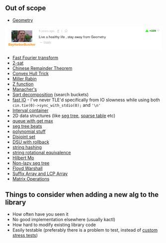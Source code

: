 ## Out of scope

- [Geometry](https://github.com/kth-competitive-programming/kactl/tree/main/content/geometry)

[![](https://github.com/lrvideckis/programming_team_code/blob/master/tests/scripts/geometry_bad.png)](https://codeforces.com/blog/entry/52341?#comment-364050)
- [Fast Fourier transform](https://github.com/kth-competitive-programming/kactl/blob/main/content/numerical/FastFourierTransform.h)
- [2-sat](https://github.com/kth-competitive-programming/kactl/blob/main/content/graph/2sat.h)
- [Chinese Remainder Theorem](https://github.com/kth-competitive-programming/kactl/blob/main/content/number-theory/CRT.h)
- [Convex Hull Trick](https://github.com/kth-competitive-programming/kactl/blob/main/content/data-structures/LineContainer.h)
- [Miller Rabin](https://github.com/kth-competitive-programming/kactl/blob/main/content/number-theory/MillerRabin.h)
- [Z function](https://github.com/kth-competitive-programming/kactl/blob/main/content/strings/Zfunc.h)
- [Manacher's](https://github.com/kth-competitive-programming/kactl/blob/main/content/strings/Manacher.h)
- [Sqrt decomposition](https://github.com/nealwu/competitive-programming/blob/master/sqrt/search_buckets.cc) (search buckets)
- [fast IO](https://github.com/nealwu/competitive-programming/blob/master/io/io.cc) - I've never TLE'd specifically from IO slowness while using both  `cin.tie(0)->sync_with_stdio(0);` and `'\n'`
- [Interval container](https://github.com/kth-competitive-programming/kactl/blob/main/content/various/IntervalContainer.h)
- 2D data structures (like [seg tree](https://github.com/ShahjalalShohag/code-library/blob/master/Data%20Structures/Segment%20Tree%202D%20Dynamic.cpp), [sparse table](https://codeforces.com/blog/entry/45485) etc)
- [queue with get max](https://github.com/ucf-programming-team/hackpack-cpp/blob/lightseba-general-changes/content/data-structures/MonotonicQueue.h)
- [seg tree beats](https://codeforces.com/blog/entry/57319)
- [polynomial stuff](https://cp-algorithms.com/algebra/polynomial.html)
- [Disjoint set](https://github.com/kth-competitive-programming/kactl/blob/main/content/data-structures/UnionFind.h)
- [DSU with rollback](https://github.com/kth-competitive-programming/kactl/blob/main/content/data-structures/UnionFindRollback.h)
- [string hashing](https://github.com/kth-competitive-programming/kactl/blob/main/content/strings/Hashing.h)
- [string rotational equivalence](https://github.com/kth-competitive-programming/kactl/blob/main/content/strings/MinRotation.h)
- [Hilbert Mo](https://github.com/ucf-programming-team/hackpack-cpp/blob/lightseba-general-changes/content/misc/HilbertMos.h)
- [Non-lazy seg tree](https://github.com/kth-competitive-programming/kactl/blob/main/content/data-structures/SegmentTree.h)
- [Floyd Warshall](https://github.com/kth-competitive-programming/kactl/blob/main/content/graph/FloydWarshall.h)
- [Suffix Array and LCP Array](https://github.com/atcoder/ac-library/blob/master/atcoder/string.hpp)
- [Matrix Operations](https://github.com/kth-competitive-programming/kactl/blob/main/content/data-structures/Matrix.h)

## Things to consider when adding a new alg to the library
- How often have you seen it
- No good implementation elsewhere (usually kactl)
- How hard to modify existing library code
- Easily testable (preferably there is a problem to test, instead of [custom stress tests](https://github.com/lrvideckis/programming_team_code/tree/master/tests/oj_tests/pseudo_tests))
